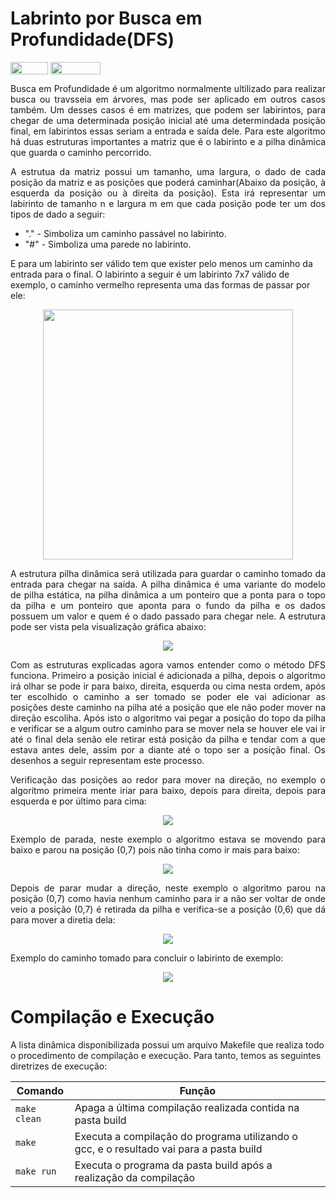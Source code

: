 # Labrinto por Busca em Profundidade(DFS)

<div style="display: inline-block;">
<img align="center" height="20px" width="60px" src="https://img.shields.io/badge/Language-C-blue"/> 
<img align="center" height="20px" width="80px" src="https://img.shields.io/badge/Made%20in-VSCode-red"/> 
</div>

<p align="justify">
Busca em Profundidade é um algoritmo normalmente ultilizado para realizar busca ou travsseia em árvores, mas pode ser aplicado em outros casos também. Um desses casos é em matrizes, que podem ser labirintos, para chegar de uma determinada posição inicial até uma determindada posição final, em labirintos essas seriam a entrada e saída dele. Para este algoritmo há duas estruturas importantes a matriz que é o labirinto e a pilha dinâmica que guarda o caminho percorrido.
</p>

<p align="justify">
  A estrutua da matriz possui um tamanho, uma largura, o dado de cada posição da matriz e as posições que poderá caminhar(Abaixo da posição, à esquerda da posição ou à direita da posição). Esta irá representar um labirinto de tamanho n e largura m em que cada posição pode ter um dos tipos de dado a seguir:
  <ul>
    <li>"." - Simboliza um caminho passável no labirinto.</li>
    <li>"#" - Simboliza uma parede no labirinto.</li>
  </ul>
  E para um labirinto ser válido tem que exister pelo menos um caminho da entrada para o final. O labirinto a seguir é um labirinto 7x7 válido de exemplo, o caminho vermelho representa uma das formas de passar por ele:
</p>
<p align="center">
  <img src="imgs/labirinto.png" width="400px">
</p>

<p align="justify">
  A estrutura pilha dinâmica será utilizada para guardar o caminho tomado da entrada para chegar na saída. A pilha dinâmica é uma variante do modelo de pilha estática, na pilha dinâmica a um ponteiro que a ponta para o topo da pilha e um ponteiro que aponta para o fundo da pilha e os dados possuem um valor e quem é o dado passado para chegar nele. A estrutura pode ser vista pela visualização gráfica abaixo:  
</p>
<p align="center">
  <img src="imgs/pilha.png">
</p>

<p align="justify">
  Com as estruturas explicadas agora vamos entender como o método DFS funciona. Primeiro a posição inicial é adicionada a pilha, depois o algoritmo irá olhar se pode ir para baixo, direita, esquerda ou cima nesta ordem, após ter escolhido o caminho a ser tomado se poder ele vai adicionar as posições deste caminho na pilha até a posição que ele não poder mover na direção escoliha. Após isto o algoritmo vai pegar a posição do topo da pilha e verificar se a algum outro caminho para se mover nela se houver ele vai ir até o final dela senão ele retirar está posição da pilha e tendar com a que estava antes dele, assim por a diante até o topo ser a posição final. Os desenhos a seguir representam este processo.
</p>

<p align="justify">
  Verificação das posições ao redor para mover na direção, no exemplo o algoritmo primeira mente iriar para baixo, depois para direita, depois para esquerda e por último para cima:
</p>
<p align="center">
  <img src="imgs/mover.png">
</p>

<p align="justify">
  Exemplo de parada, neste exemplo o algoritmo estava se movendo para baixo e parou na posição (0,7) pois não tinha como ir mais para baixo:
</p>
<p align="center">
  <img src="imgs/parada.png">
</p>

<p align="justify">
  Depois de parar mudar a direção, neste exemplo o algoritmo parou na posição (0,7) como havia nenhum caminho para ir a não ser voltar de onde veio a posição (0,7) é retirada da pilha e verifica-se a posição (0,6) que dá para mover a diretia dela:
</p>
<p align="center">
  <img src="imgs/mudar.png">
</p>

<p align="justify">
  Exemplo do caminho tomado para concluir o labirinto de exemplo:
</p>
<p align="center">
  <img src="imgs/exemplo.png">
</p>

# Compilação e Execução

A lista dinâmica disponibilizada possui um arquivo Makefile que realiza todo o procedimento de compilação e execução. Para tanto, temos as seguintes diretrizes de execução:


| Comando                |  Função                                                                                           |                     
| -----------------------| ------------------------------------------------------------------------------------------------- |
|  `make clean`          | Apaga a última compilação realizada contida na pasta build                                        |
|  `make`                | Executa a compilação do programa utilizando o gcc, e o resultado vai para a pasta build           |
|  `make run`            | Executa o programa da pasta build após a realização da compilação                                 |
